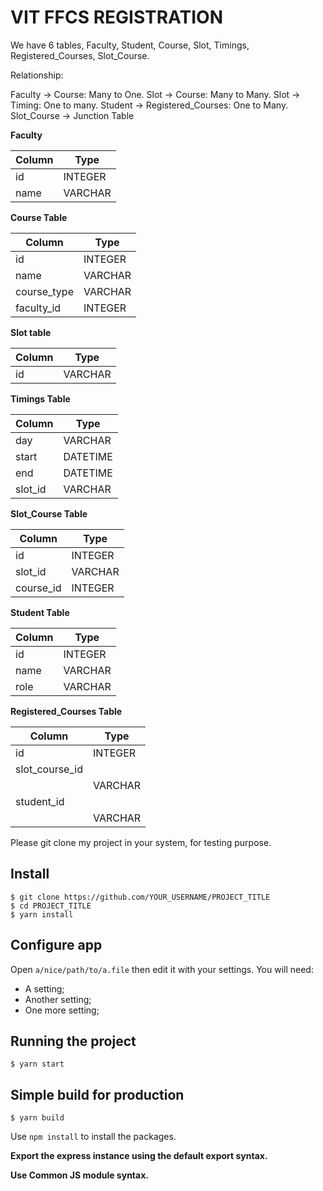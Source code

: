 # VIT FFCS REGISTRATION

We have 6 tables, Faculty, Student, Course, Slot, Timings, Registered_Courses, Slot_Course.

Relationship:

Faculty -> Course: Many to One.
Slot -> Course: Many to Many.
Slot -> Timing: One to many.
Student -> Registered_Courses: One to Many.
Slot_Course -> Junction Table

**Faculty**

| Column   | Type    |
| -------- | ------- |
| id       | INTEGER |
| name     | VARCHAR |

**Course Table**

| Column              | Type    |
| ------------------- | ------- |
| id                  | INTEGER |
| name                | VARCHAR |
| course_type         | VARCHAR |
| faculty_id          | INTEGER |

**Slot table**

| Column    | Type     |
| --------- | -------- |
| id        | VARCHAR  |

**Timings Table**

| Column    | Type     |
| --------- | -------- |
| day       | VARCHAR  |
| start     | DATETIME |
| end       | DATETIME |
| slot_id   | VARCHAR  |

**Slot_Course Table**

| Column    | Type     |
| --------- | -------- |
| id        | INTEGER  |
| slot_id   | VARCHAR  |
| course_id | INTEGER  |

**Student Table**

| Column   | Type    |
| -------- | ------- |
| id       | INTEGER |
| name     | VARCHAR |
| role     | VARCHAR |

**Registered_Courses Table**

| Column   | Type    |
| -------- | ------- |
| id       | INTEGER |
| slot_course_id
           | VARCHAR |
| student_id
           | VARCHAR |

Please git clone my project in your system, for testing purpose.

## Install

    $ git clone https://github.com/YOUR_USERNAME/PROJECT_TITLE
    $ cd PROJECT_TITLE
    $ yarn install

## Configure app

Open `a/nice/path/to/a.file` then edit it with your settings. You will need:

- A setting;
- Another setting;
- One more setting;

## Running the project

    $ yarn start

## Simple build for production

    $ yarn build


Use `npm install` to install the packages.

**Export the express instance using the default export syntax.**

**Use Common JS module syntax.**
